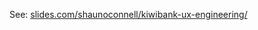 See: [slides.com/shaunoconnell/kiwibank-ux-engineering/](https://slides.com/shaunoconnell/kiwibank-ux-engineering/)
